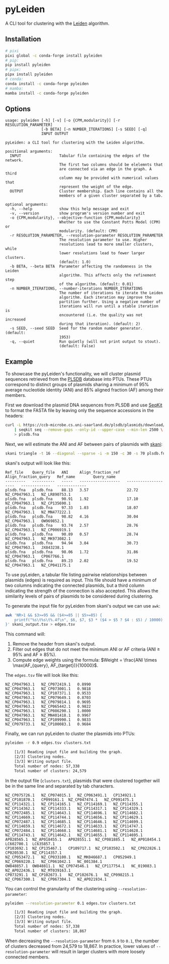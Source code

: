 # pyLeiden

A CLI tool for clustering with the [Leiden](https://www.nature.com/articles/s41598-019-41695-z) algorithm.

## Installation

```bash
# pixi
pixi global -c conda-forge install pyleiden
# pip:
pip install pyleiden
# pipx:
pipx install pyleiden
# conda:
conda install -c conda-forge pyleiden
# mamba:
mamba install -c conda-forge pyleiden
```

## Options

```
usage: pyleiden [-h] [-v] [-o {CPM,modularity}] [-r RESOLUTION_PARAMETER]
                [-b BETA] [-n NUMBER_ITERATIONS] [-s SEED] [-q]
                INPUT OUTPUT

pyLeiden: a CLI tool for clustering with the Leiden algorithm.

positional arguments:
  INPUT                 Tabular file containing the edges of the network.
                        The first two columns should be elelemnts that
                        are connected via an edge in the graph. A third
                        column may be provided with numerical values that
                        represent the weight of the edge.
  OUTPUT                Cluster membership. Each line contains all the
                        members of a given cluster separated by a tab.

optional arguments:
  -h, --help            show this help message and exit
  -v, --version         show program's version number and exit
  -o {CPM,modularity}, --objective-function {CPM,modularity}
                        Whether to use the Constant Potts Model (CPM) or
                        modularity. (default: CPM)
  -r RESOLUTION_PARAMETER, --resolution-parameter RESOLUTION_PARAMETER
                        The resolution parameter to use. Higher
                        resolutions lead to more smaller clusters, while
                        lower resolutions lead to fewer larger clusters.
                        (default: 1.0)
  -b BETA, --beta BETA  Parameter affecting the randomness in the Leiden
                        algorithm. This affects only the refinement step
                        of the algorithm. (default: 0.01)
  -n NUMBER_ITERATIONS, --number-iterations NUMBER_ITERATIONS
                        The number of iterations to iterate the Leiden
                        algorithm. Each iteration may improve the
                        partition further. Using a negative number of
                        iterations will run until a stable iteration is
                        encountered (i.e. the quality was not increased
                        during that iteration). (default: 2)
  -s SEED, --seed SEED  Seed for the random number generator. (default:
                        1953)
  -q, --quiet           Run quietly (will not print output to stout).
                        (default: False)
```

## Example

To showcase the pyLeiden's functionality, we will cluster plasmid sequences retrieved from the [PLSDB](https://ccb-microbe.cs.uni-saarland.de/plsdb/) database into PTUs. These PTUs correspond to distinct groups of plasmids sharing a minimum of 95% average nucleotide identity (ANI) and 85% aligned fraction (AF) among their members.

First we download the plasmid DNA sequences from PLSDB and use [SeqKit](https://github.com/shenwei356/seqkit) to format the FASTA file by leaving only the sequence accessions in the headers:

```bash
curl -L https://ccb-microbe.cs.uni-saarland.de/plsdb/plasmids/download/plsdb.fna.bz2 \
    | seqkit seq --remove-gaps --only-id --upper-case --min-len 2500 \
    > plsdb.fna
```

Next, we will estimate the ANI and AF between pairs of plasmids with [skani](https://github.com/bluenote-1577/skani):

```bash
skani triangle -t 16 --diagonal --sparse -i -m 150 -c 30 -s 70 plsdb.fna > skani_output.tsv
```

skani's output will look like this:

```
Ref_file    Query_file   ANI     Align_fraction_ref   Align_fraction_query   Ref_name        Query_name
---------   ----------   -----   ------------------   --------------------   -------------   -------------
plsdb.fna   plsdb.fna    88.13   3.57                 22.72                  NZ_CP047963.1   NZ_LR890753.1
plsdb.fna   plsdb.fna    90.91   1.92                 17.10                  NZ_CP047963.1   NZ_CP135690.1
plsdb.fna   plsdb.fna    97.33   1.03                 18.07                  NZ_CP047963.1   NZ_MN477222.1
plsdb.fna   plsdb.fna    98.82   4.16                 30.04                  NZ_CP047963.1   OW969852.1
plsdb.fna   plsdb.fna    93.74   2.57                 28.76                  NZ_CP047963.1   NZ_CP006919.1
plsdb.fna   plsdb.fna    90.89   0.57                 28.74                  NZ_CP047963.1   NZ_MK973082.1
plsdb.fna   plsdb.fna    94.94   3.04                 30.73                  NZ_CP047963.1   JX843238.1
plsdb.fna   plsdb.fna    98.06   1.72                 31.86                  NZ_CP047963.1   CP067766.1
plsdb.fna   plsdb.fna    89.23   2.02                 19.52                  NZ_CP047963.1   NZ_CP041175.1
```

To use pyLeiden, a tabular file listing pairwise relationships between plasmids (edges) is required as input. This file should have a minimum of two columns indicating the connected plasmids, but a third column indicating the strength of the connection is also accepted. This allows the similarity levels of pairs of plasmids to be considered during clustering.

To generate the input file for pyLeiden from skani's output we can use `awk`:

```bash
awk 'NR>1 && $3>=95 && ($4>=85 || $5>=85) {
    printf("%s\t%s\t%.4f\n", $6, $7, $3 * ($4 > $5 ? $4 : $5) / 10000)
}' skani_output.tsv > edges.tsv
```

This command will:

1. Remove the header from skani's output.
2. Filter out edges that do not meet the minimum ANI or AF criteria (ANI ≥ 95% and AF ≥ 85%).
3. Compute edge weights using the formula: $Weight = \frac{ANI \times \max(AF_{query}, AF_{target})}{10000}$.

The `edges.tsv` file will look like this:

```
NZ_CP047963.1   NZ_CP072419.1   0.8990
NZ_CP047963.1   NZ_CP073001.1   0.9818
NZ_CP047963.1   NZ_CP107371.1   0.9533
NZ_CP047963.1   NZ_CP079649.1   0.8703
NZ_CP047963.1   NZ_CP079814.1   0.9695
NZ_CP047963.1   NZ_CP065442.1   0.9822
NZ_CP047963.1   NZ_CP086290.1   1.0000
NZ_CP047963.1   NZ_MN401418.1   0.9967
NZ_CP047963.1   NZ_CP109990.1   0.9833
NZ_CP079733.1   NZ_CP100083.1   0.9684
```

Finally, we can run pyLeiden to cluster the plasmids into PTUs:

```bash
pyleiden -r 0.9 edges.tsv clusters.txt

    [1/3] Reading input file and building the graph.
    [2/3] Clustering nodes.
    [3/3] Writing output file.
    Total number of nodes: 57,338
    Total number of clusters: 24,579
```

In the output file (`clusters.txt`), plasmids that were clustered together will be in the same line and separated by tab characters.

```
NZ_CP075726.1	NZ_CP074015.1	NZ_CP063491.1	CP134921.1	NZ_CP101870.1	CP099161.1	NZ_CP047474.1	NZ_CP091475.1
NZ_CP114321.1	NZ_CP114165.1	NZ_CP114169.1	NZ_CP114355.1	NZ_CP114362.1	NZ_CP114333.1	NZ_CP114317.1	NZ_CP114329.1
NZ_CP072485.1	NZ_CP114643.1	NZ_CP114696.1	NZ_CP114682.1	NZ_CP114669.1	NZ_CP114744.1	NZ_CP114656.1	NZ_CP114629.1
NZ_CP072487.1	NZ_CP114685.1	NZ_CP114646.1	NZ_CP114699.1	NZ_CP114659.1	NZ_CP114672.1	NZ_CP114633.1	NZ_CP114747.1
NZ_CP072484.1	NZ_CP114668.1	NZ_CP114681.1	NZ_CP114628.1	NZ_CP114743.1	NZ_CP114642.1	NZ_CP114655.1	NZ_CP114695.1
AP028565.1	NZ_AP018455.1	AP028551.1	NZ_CP081885.1	NZ_AP018454.1	LC602700.1	LC635857.1
CP103692.1	NZ_CP135467.1	CP109717.1	NZ_CP103502.1	NZ_CP022826.1	CP020530.1	NZ_CP114357.1
NZ_CP053472.1	NZ_CP033100.1	NZ_MK046687.1	CP052949.1	NZ_CP069220.1	NZ_CP061042.1	NC_001384.1
OW848857.1	OW848811.1	NZ_CP074546.1	NZ_CP117754.1	NC_019083.1	NZ_AP022436.1	NZ_MT039163.1
CP073291.1	NZ_CP102673.1	NZ_CP102676.1	NZ_CP098215.1	NZ_CP067300.1	NZ_CP067304.1	NZ_AP021934.1
```

You can control the granularity of the clustering using `--resolution-parameter`:

```bash
pyleiden --resolution-parameter 0.1 edges.tsv clusters.txt

    [1/3] Reading input file and building the graph.
    [2/3] Clustering nodes.
    [3/3] Writing output file.
    Total number of nodes: 57,338
    Total number of clusters: 18,867
```

When decreasing the `--resolution-parameter` from `0.9` to `0.1`, the number of clusters decreased from 24,579 to 18,867. In practice, lower values of `--resolution-parameter` will result in larger clusters with more loosely connected members.
